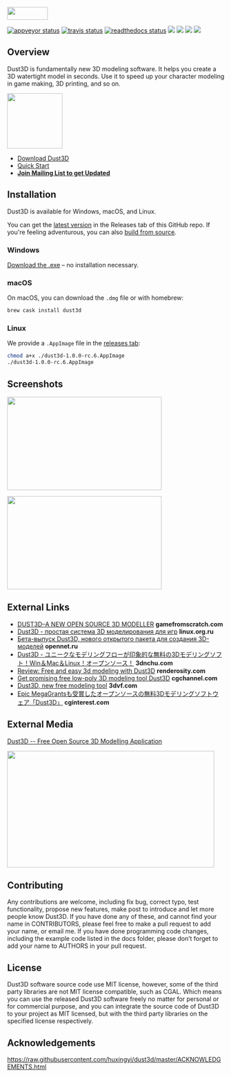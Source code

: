 <a href="https://dust3d.org" target="_blank"><image src="https://dust3d.org/images/dust3d-logo-wide.png" width="94" height="30"></a>

[![appveyor status](https://ci.appveyor.com/api/projects/status/github/huxingyi/dust3d?branch=master&svg=true)](https://ci.appveyor.com/project/huxingyi/dust3d) [![travis status](https://travis-ci.org/huxingyi/dust3d.svg?branch=master)](https://travis-ci.org/huxingyi/dust3d) [![readthedocs status](https://readthedocs.org/projects/dust3d/badge/?version=latest)](https://docs.dust3d.org/en/latest/?badge=latest) [![](https://img.shields.io/twitter/follow/jeremyhu2016.svg?label=%20%40follow&style=social)](https://twitter.com/jeremyhu2016) [![](https://img.shields.io/badge/mailing%20list%20-join-blue.svg)](https://www.freelists.org/list/dust3d) [![](https://img.shields.io/discourse/https/dust3d.discourse.group/status.svg)](https://dust3d.discourse.group/) [![](https://img.shields.io/github/downloads/huxingyi/dust3d/total.svg)](https://docs.dust3d.org/en/latest/install.html)

Overview
----------

Dust3D is fundamentally new 3D modeling software. It helps you create a 3D watertight model in seconds. Use it to speed up your character modeling in game making, 3D printing, and so on.

<a href="https://blogs.dust3d.org/2019/07/18/dust3d-awarded-epic-megagrants/"><img width="128" height="128" src="https://dust3d.org/images/Epic_MegaGrants_Recipient_logo.png" /></a>  

- [Download Dust3D](https://docs.dust3d.org/en/latest/install.html)  
- [Quick Start](https://docs.dust3d.org)  
- __[Join Mailing List to get Updated](https://www.freelists.org/list/dust3d)__  

Installation
----------------------

Dust3D is available for Windows, macOS, and Linux.

You can get the <a href="https://github.com/huxingyi/dust3d/releases">latest version</a> in the Releases tab of this GitHub repo. If you're feeling adventurous, you can also <a href="https://docs.dust3d.org/en/latest/builds.html">build from source</a>.

### Windows

[Download the .exe](https://github.com/huxingyi/dust3d/releases) – no installation necessary.

### macOS

On macOS, you can download the `.dmg` file or with homebrew:
```sh
brew cask install dust3d
```

### Linux

We provide a `.AppImage` file in the [releases tab](https://github.com/huxingyi/dust3d/releases):
```sh
chmod a+x ./dust3d-1.0.0-rc.6.AppImage
./dust3d-1.0.0-rc.6.AppImage
```


Screenshots
----------------------
<a href="https://github.com/Dust3D-Modeling/10minuteseveryday/tree/master/jeremyhu2016/giraffe"><image src="https://raw.githubusercontent.com/Dust3D-Modeling/10minuteseveryday/master/jeremyhu2016/giraffe/giraffe.png" width="358" height="216"></a>


<a href="https://github.com/Dust3D-Modeling/10minuteseveryday/tree/master/jeremyhu2016/honda-monkey"><image src="https://raw.githubusercontent.com/Dust3D-Modeling/10minuteseveryday/master/jeremyhu2016/honda-monkey/honda-monkey.png" width="358" height="216"></a>

External Links
-------------
- [DUST3D–A NEW OPEN SOURCE 3D MODELLER](http://www.gamefromscratch.com/post/2018/04/20/Dust3D-A-New-Open-Source-3D-Modeller.aspx) **gamefromscratch.com**  
- [Dust3D - простая система 3D моделирования для игр](https://www.linux.org.ru/news/opensource/14198146) **linux.org.ru**  
- [Бета-выпуск Dust3D, нового открытого пакета для создания 3D-моделей](https://www.opennet.ru/opennews/art.shtml?num=49694) **opennet.ru**  
- [Dust3D - ユニークなモデリングフローが印象的な無料の3Dモデリングソフト！Win＆Mac＆Linux！オープンソース！](https://3dnchu.com/archives/dust3d/) **3dnchu.com**  
- [Review: Free and easy 3d modeling with Dust3D](https://magazine.renderosity.com/article/5482/review-free-and-easy-3d-modeling-with-dust3d) **renderosity.com**  
- [Get promising free low-poly 3D modeling tool Dust3D](http://www.cgchannel.com/2020/01/get-promising-free-low-poly-3d-modeling-tool-dust3d/) **cgchannel.com**  
- [Dust3D, new free modeling tool](https://www.3dvf.com/dust3d-nouvel-outil-de-modelisation-gratuit/) **3dvf.com**  
- [Epic MegaGrantsも受賞したオープンソースの無料3Dモデリングソフトウェア「Dust3D」](https://cginterest.com/2020/03/23/epic-megagrants%e3%82%92%e5%8f%97%e8%b3%9e%e3%81%97%e3%81%9f%e3%82%aa%e3%83%bc%e3%83%97%e3%83%b3%e3%82%bd%e3%83%bc%e3%82%b9%e3%81%ae%e7%84%a1%e6%96%993d%e3%83%a2%e3%83%87%e3%83%aa%e3%83%b3%e3%82%b0/) **cginterest.com**  

External Media
-------------
[Dust3D -- Free Open Source 3D Modelling Application](https://www.youtube.com/watch?v=YBnEQk_5D70)

<a href="https://www.youtube.com/watch?v=YBnEQk_5D70" target="_blank"><image src="https://raw.githubusercontent.com/huxingyi/dust3d/master/docs/images/dust3d-free-open-source-3d-modelling-application-video-thumbnail.png" width="480" height="270"></a>

Contributing
---------------
Any contributions are welcome, including fix bug, correct typo, test functionality, propose new features, make post to introduce and let more people know Dust3D. If you have done any of these, and cannot find your name in CONTRIBUTORS, please feel free to make a pull request to add your name, or email me.
If you have done programming code changes, including the example code listed in the docs folder, please don’t forget to add your name to AUTHORS in your pull request.

License
-----------
Dust3D software source code use MIT license, however, some of the third party libraries are not MIT license compatible, such as CGAL. Which means you can use the released Dust3D software freely no matter for personal or for commercial purpose, and you can integrate the source code of Dust3D to your project as MIT licensed, but with the third party libraries on the specified license respectively.

Acknowledgements
-------------------
https://raw.githubusercontent.com/huxingyi/dust3d/master/ACKNOWLEDGEMENTS.html
